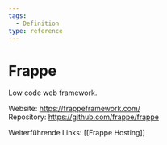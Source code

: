 ```yaml
---
tags:
  - Definition
type: reference
---
```

# Frappe

Low code web framework.

Website: <https://frappeframework.com/>\
Repository: <https://github.com/frappe/frappe>

Weiterführende Links: [[Frappe Hosting]]